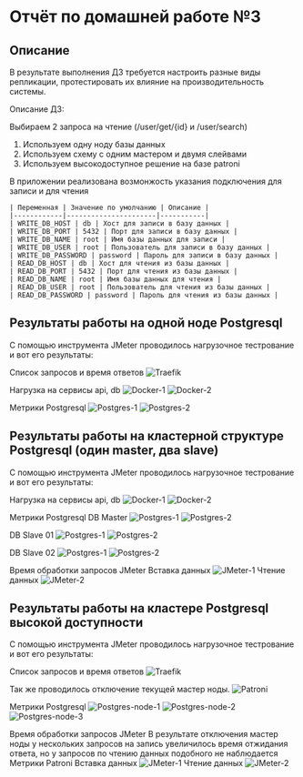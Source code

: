 # Отчёт по домашней работе №3

## Описание
В результате выполнения ДЗ требуется настроить разные виды репликации, протестировать их влияние на производительность системы.

Описание ДЗ:
  
Выбираем 2 запроса на чтение (/user/get/{id} и /user/search)

1. Используем одну ноду базы данных
2. Используем схему с одним мастером и двумя слейвами
3. Используем высокодоступное решение на базе patroni 

В приложении реализована возмонжость указания подключения для записи и для чтения

```
| Переменная | Значение по умолчанию | Описание |
|------------|----------------------|-----------|
| WRITE_DB_HOST | db | Хост для записи в базу данных |
| WRITE_DB_PORT | 5432 | Порт для записи в базу данных |
| WRITE_DB_NAME | root | Имя базы данных для записи |
| WRITE_DB_USER | root | Пользователь для записи в базу данных |
| WRITE_DB_PASSWORD | password | Пароль для записи в базу данных |
| READ_DB_HOST | db | Хост для чтения из базы данных |
| READ_DB_PORT | 5432 | Порт для чтения из базы данных |
| READ_DB_NAME | root | Имя базы данных для чтения |
| READ_DB_USER | root | Пользователь для чтения из базы данных |
| READ_DB_PASSWORD | password | Пароль для чтения из базы данных |
```

## Результаты работы на одной ноде Postgresql

С помощью инструмента JMeter проводилось нагрузочное тестрование и вот его результаты:

Список запросов и время ответов
![Traefik](./.images/1-traefik-1.jpg "Список запросов и время ответов")

Нагрузка на сервисы api, db
![Docker-1](./.images/1-docker-1.jpg "Нагрузка на сервисы api, db")
![Docker-2](./.images/1-docker-2.jpg "Нагрузка на сервисы api, db")

Метрики Postgresql
![Postgres-1](./.images/1-pg-1.jpg "Метрики Postgresql")
![Postgres-2](./.images/1-pg-2.jpg "Метрики Postgresql")
 
## Результаты работы на кластерной структуре Postgresql (один master, два slave)

С помощью инструмента JMeter проводилось нагрузочное тестрование и вот его результаты:

Нагрузка на сервисы api, db
![Docker-1](./.images/2-docker-1.jpg "Нагрузка на сервисы api, db")
![Docker-2](./.images/2-docker-2.jpg "Нагрузка на сервисы api, db")

Метрики Postgresql
DB Master
![Postgres-1](./.images/2-pg-master-1.jpg "Метрики Postgresql")
![Postgres-2](./.images/2-pg-master-1.jpg "Метрики Postgresql")

DB Slave 01
![Postgres-1](./.images/2-pg-slave-01-1.jpg "Метрики Postgresql")
![Postgres-2](./.images/2-pg-slave-01-2.jpg "Метрики Postgresql")

DB Slave 02
![Postgres-1](./.images/2-pg-slave-02-1.jpg "Метрики Postgresql")
![Postgres-2](./.images/2-pg-slave-02-2.jpg "Метрики Postgresql")

Время обработки запросов JMeter
Вставка данных
![JMeter-1](./.images/2-InsertData.png "Время обработки запросов по вставке данных")
Чтение данных
![JMeter-2](./.images/2-SelectData.png "Время обработки запросов по чтению данных")

## Результаты работы на кластере Postgresql высокой доступности

С помощью инструмента JMeter проводилось нагрузочное тестрование и вот его результаты:

Список запросов и время ответов
![Traefik](./.images/3-traefik.jpg "Список запросов и время ответов")


Так же проводилось отключение текущей мастер ноды. 
![Patroni](./.images/3-patroni.jpg "Метрики Patroni")

Метрики Postgresql
![Postgres-node-1](./.images/3-pg-node-01.jpg "Метрики Postgresql")
![Postgres-node-2](./.images/3-pg-node-02.jpg "Метрики Postgresql")
![Postgres-node-3](./.images/3-pg-node-03.jpg "Метрики Postgresql")


Время обработки запросов JMeter
В результате отключения мастер ноды у нескольких запросов на запись увеличилось время отжидания ответа, но у запросов по чтению данных подобного не наблюдается
Метрики Patroni
Вставка данных
![JMeter-1](./.images/3-InsertData.png "Время обработки запросов по вставке данных")
Чтение данных
![JMeter-2](./.images/3-SelectData.png "Время обработки запросов по чтению данных")
